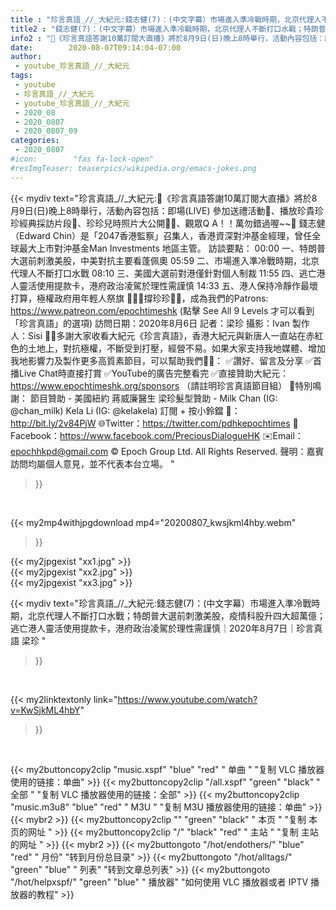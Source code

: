 ```yaml
---
title : "珍言真語_//_大紀元:錢志健(7)：(中文字幕）市場進入準冷戰時期，北京代理人不斷打口水戰；特朗普大選前刺激美股，疫情科股升四大超萬億；逃亡港人靈活使用提款卡，港府政治凌駕於理性需謹慎｜2020年8月7日｜珍言真語 梁珍 "
title2 : "錢志健(7)：(中文字幕）市場進入準冷戰時期，北京代理人不斷打口水戰；特朗普大選前刺激美股，疫情科股升四大超萬億；逃亡港人靈活使用提款卡，港府政治凌駕於理性需謹慎｜2020年8月7日｜珍言真語 梁珍 "
info2 : "🎊《珍言真語答謝10萬訂閱大直播》將於8月9日(日)晚上8時舉行，活動內容包括：即場(LIVE) 參加送禮活動🎁、播放珍貴珍珍經典採訪片段🎥、珍珍兒時照片大公開👶🏻、觀眾Q A！！萬勿錯過喔~~🥳  錢志健（Edward Chin）是「2047香港監察」召集人，香港資深對沖基金經理，曾任全球最大上市對沖基金Man Investments 地區主管。   訪談要點： 00:00  一、特朗普大選前刺激美股，中美對抗主要看蓬佩奧 05:59  二、市場進入準冷戰時期，北京代理人不斷打口水戰 08:10  三、美國大選前對港僅針對個人制裁 11:55  四、逃亡港人靈活使用提款卡，港府政治凌駕於理性需謹慎 14:33  五、港人保持冷靜作最壞打算，極權政府用年輕人祭旗  🙋🏼‍♂️撐珍珍💪🏻，成為我們的Patrons: https://www.patreon.com/epochtimeshk  (點擊  See All 9 Levels  才可以看到「珍言真語」的選項)  訪問日期：2020年8月6日  記者：梁珍  攝影：Ivan 製作人：Sisi  🙏🏻多謝大家收看大紀元《珍言真語》，香港大紀元與新唐人一直站在赤紅色的土地上，對抗極權，不斷受到打壓，經營不易。如果大家支持我地媒體、增加我地影響力及製作更多高質素節目，可以幫助我們💪🏻： ✅讚好、留言及分享 ✅首播Live Chat時直接打賞 ✅YouTube的廣告完整看完  ✅直接贊助大紀元：https://www.epochtimeshk.org/sponsors （請註明珍言真語節目組）  💐特別鳴謝： 節目贊助 - 美國紐約 蔣威廉醫生 梁珍髮型贊助 - Milk Chan (IG: @chan_milk)   Kela Li (IG: @kelakela)  訂閱 + 按小鈴鐺 🔔：http://bit.ly/2v84PjW 🌐Twitter：https://twitter.com/pdhkepochtimes 👥Facebook：https://www.facebook.com/PreciousDialogueHK ✉️Email：epochhkpd@gmail.com  © Epoch Group Ltd. All Rights Reserved.  聲明：嘉賓訪問均屬個人意見，並不代表本台立場。 "
date:        2020-08-07T09:14:04-07:00
author:
 - youtube_珍言真語_//_大紀元
tags:
 - youtube
 - 珍言真語_//_大紀元
 - youtube_珍言真語_//_大紀元
 - 2020_08
 - 2020_0807
 - 2020_0807_09
categories:
 - 2020_0807
#icon:        "fas fa-lock-open"
#resImgTeaser: teaserpics/wikipedia.org/emacs-jokes.png
---
```


{{< mydiv text="珍言真語_//_大紀元:🎊《珍言真語答謝10萬訂閱大直播》將於8月9日(日)晚上8時舉行，活動內容包括：即場(LIVE) 參加送禮活動🎁、播放珍貴珍珍經典採訪片段🎥、珍珍兒時照片大公開👶🏻、觀眾Q A！！萬勿錯過喔~~🥳  錢志健（Edward Chin）是「2047香港監察」召集人，香港資深對沖基金經理，曾任全球最大上市對沖基金Man Investments 地區主管。   訪談要點： 00:00  一、特朗普大選前刺激美股，中美對抗主要看蓬佩奧 05:59  二、市場進入準冷戰時期，北京代理人不斷打口水戰 08:10  三、美國大選前對港僅針對個人制裁 11:55  四、逃亡港人靈活使用提款卡，港府政治凌駕於理性需謹慎 14:33  五、港人保持冷靜作最壞打算，極權政府用年輕人祭旗  🙋🏼‍♂️撐珍珍💪🏻，成為我們的Patrons: https://www.patreon.com/epochtimeshk  (點擊  See All 9 Levels  才可以看到「珍言真語」的選項)  訪問日期：2020年8月6日  記者：梁珍  攝影：Ivan 製作人：Sisi  🙏🏻多謝大家收看大紀元《珍言真語》，香港大紀元與新唐人一直站在赤紅色的土地上，對抗極權，不斷受到打壓，經營不易。如果大家支持我地媒體、增加我地影響力及製作更多高質素節目，可以幫助我們💪🏻： ✅讚好、留言及分享 ✅首播Live Chat時直接打賞 ✅YouTube的廣告完整看完  ✅直接贊助大紀元：https://www.epochtimeshk.org/sponsors （請註明珍言真語節目組）  💐特別鳴謝： 節目贊助 - 美國紐約 蔣威廉醫生 梁珍髮型贊助 - Milk Chan (IG: @chan_milk)   Kela Li (IG: @kelakela)  訂閱 + 按小鈴鐺 🔔：http://bit.ly/2v84PjW 🌐Twitter：https://twitter.com/pdhkepochtimes 👥Facebook：https://www.facebook.com/PreciousDialogueHK ✉️Email：epochhkpd@gmail.com  © Epoch Group Ltd. All Rights Reserved.  聲明：嘉賓訪問均屬個人意見，並不代表本台立場。 "
>}}
<br>


{{< my2mp4withjpgdownload mp4="20200807_kwsjkml4hby.webm"
>}}

{{< my2jpgexist "xx1.jpg" >}}<br>
{{< my2jpgexist "xx2.jpg" >}}<br>
{{< my2jpgexist "xx3.jpg" >}}<br>



{{< mydiv text="珍言真語_//_大紀元:錢志健(7)：(中文字幕）市場進入準冷戰時期，北京代理人不斷打口水戰；特朗普大選前刺激美股，疫情科股升四大超萬億；逃亡港人靈活使用提款卡，港府政治凌駕於理性需謹慎｜2020年8月7日｜珍言真語 梁珍 "
>}}
<br>

{{< my2linktextonly link="https://www.youtube.com/watch?v=KwSjkML4hbY"
>}}


<br>

{{< my2buttoncopy2clip "music.xspf"        "blue"   "red"    " 单曲 "  "复制 VLC 播放器使用的链接：单曲" >}} {{< my2buttoncopy2clip "/all.xspf"         "green"  "black"  " 全部 "  "复制 VLC 播放器使用的链接：全部" >}} {{< my2buttoncopy2clip "music.m3u8"        "blue"   "red"    " M3U  "    "复制 M3U 播放器使用的链接：单曲" >}} {{< mybr2 >}} {{< my2buttoncopy2clip ""                  "green"  "black"  " 本页 "    "复制 本页的网址 " >}} {{< my2buttoncopy2clip "/"                 "black"  "red"    " 主站 "    "复制 主站的网址 " >}} {{< mybr2 >}} {{< my2buttongoto      "/hot/endothers/"   "blue"   "red"    " 月份"   "转到月份总目录" >}} {{< my2buttongoto      "/hot/alltags/"     "green"  "blue"   " 列表"   "转到文章总列表" >}} {{< my2buttongoto      "/hot/helpxspf/"    "green"  "blue"   " 播放器" "如何使用 VLC 播放器或者 IPTV 播放器的教程" >}} 
